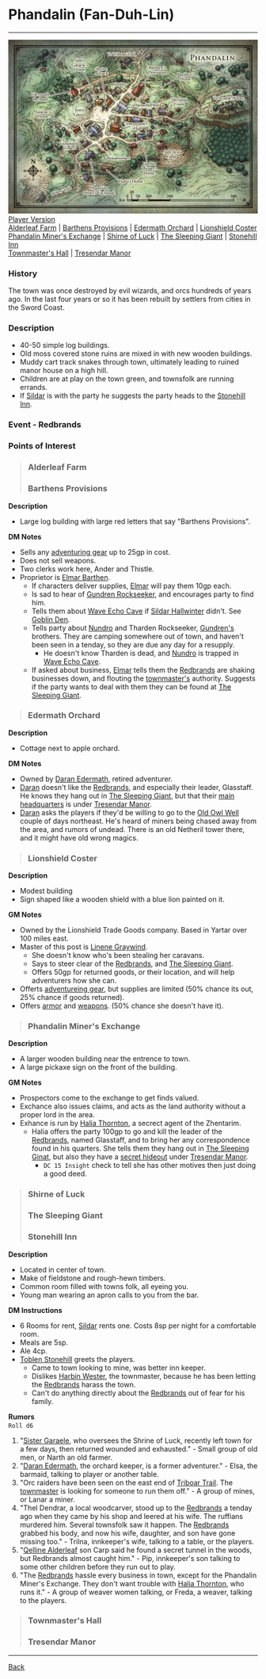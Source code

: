 # Phandalin (Fan-Duh-Lin)
---

![Phandalin](./images/phandalin.jpeg)
[Player Version](./images/phandalin-player.jpeg)  
[Alderleaf Farm](#alderleaf-farm) | [Barthens Provisions](#barthens-provisions) | [Edermath Orchard](#edermath-orchard) | [Lionshield Coster](#lionshield-coster)  
[Phandalin Miner's Exchange](#phandalin-miners-exchange) | [Shirne of Luck](#shirne-of-luck) | [The Sleeping Giant](#the-sleeping-giant) | [Stonehill Inn](#stonehill-inn)  
[Townmaster's Hall](#townmasters-hall) | [Tresendar Manor](#tresendar-manor)

### History
The town was once destroyed by evil wizards, and orcs hundreds of years ago. In the last four years or so it has been rebuilt by settlers from cities in the Sword Coast.

### Description
 - 40-50 simple log buildings.
 - Old moss covered stone ruins are mixed in with new wooden buildings.
 - Muddy cart track snakes through town, ultimately leading to ruined manor house on a high hill.
 - Children are at play on the town green, and townsfolk are running errands.
 - If [Sildar](../npcs/sildar-hallwinter.md) is with the party he suggests the party heads to the [Stonehill Inn](#stonehill-inn).

 ### **Event - Redbrands**

### Points of Interest
>### Alderleaf Farm
>### Barthens Provisions
**Description**
- Large log building with large red letters that say "Barthens Provisions".

**DM Notes**
- Sells any [adventuring gear](https://5e.tools/quickreference.html#bookref-quick,1,adventuring%20gear) up to 25gp in cost.
- Does not sell weapons.
- Two clerks work here, Ander and Thistle.
- Proprietor is [Elmar Barthen](../npcs/elmar-barthen.md).
  - If characters deliver supplies, [Elmar](../npcs/elmar-barthen.md) will pay them 10gp each.
  - Is sad to hear of [Gundren Rockseeker](../npcs/gundren-rockseeker.md), and encourages party to find him.
  - Tells them about [Wave Echo Cave](../locations/wave-echo-cave.md) if [Sildar Hallwinter](../npcs/sildar-hallwinter.md) didn't. See [Goblin Den](../locations/cragmaw-hideout.md#6-goblin-den).
  - Tells party about [Nundro](../npcs/nundro-rockseeker.md) and Tharden Rockseeker, [Gundren's](../npcs/gundren-rockseeker.md) brothers. They are camping somewhere out of town, and haven't been seen in a tenday, so they are due any day for a resupply.
    - He doesn't know Tharden is dead, and [Nundro](../npcs/nundro-rockseeker.md) is trapped in [Wave Echo Cave](../locations/wave-echo-cave.md).
  - If asked about business, [Elmar](../npcs/elmar-barthen.md) tells them the [Redbrands](#event---redbrands) are shaking businesses down, and flouting the [townmaster's](#townmasters-hall) authority. Suggests if the party wants to deal with them they can be found at [The Sleeping Giant](#the-sleeping-giant).

>### Edermath Orchard
**Description**
- Cottage next to apple orchard.

**DM Notes**
- Owned by [Daran Edermath](../npcs/daran-edermath.md), retired adventurer.
- [Daran](../npcs/daran-edermath.md) doesn't like the [Redbrands](#event---redbrands), and especially their leader, Glasstaff. He knows they hang out in [The Sleeping Giant](#the-sleeping-giant), but that their [main headquarters](../locations/redbrand-hideout.md) is under [Tresendar Manor](#tresendar-manor).
- [Daran](../npcs/daran-edermath.md) asks the players if they'd be willing to go to the [Old Owl Well](../locations/old-owl-well.md) couple of days northeast. He's heard of miners being chased away from the area, and rumors of undead. There is an old Netheril tower there, and it might have old wrong magics.

>### Lionshield Coster
**Description**
- Modest building
- Sign shaped like a wooden shield with a blue lion painted on it.

**GM Notes**
- Owned by the Lionshield Trade Goods company. Based in Yartar over 100 miles east.
- Master of this post is [Linene Graywind](../npcs/linene-graywind.md).
  - She doesn't know who's been stealing her caravans.
  - Says to steer clear of the [Redbrands](#event---redbrands), and [The Sleeping Giant](#the-sleeping-giant).
  - Offers 50gp for returned goods, or their location, and will help adventurers how she can.
- Offerts [adventureing gear](https://5e.tools/quickreference.html#bookref-quick,1,adventuring%20gear), but supplies are limited (50% chance its out, 25% chance if goods returned).
- Offers [armor](https://5e.tools/quickreference.html#bookref-quick,1,armor%20and%20shields) and [weapons](https://5e.tools/quickreference.html#bookref-quick,1,weapons). (50% chance she doesn't have it).

>### Phandalin Miner's Exchange
**Description**
- A larger wooden building near the entrence to town.
- A large pickaxe sign on the front of the building.

**GM Notes**
- Prospectors come to the exchange to get finds valued.
- Exchance also issues claims, and acts as the land authority without a proper lord in the area.
- Exhance is run by [Halia Thornton](../npcs/halia-thornton.md), a secrect agent of the Zhentarim.
  - Halia offers the party 100gp to go and kill the leader of the [Redbrands](#event---redbrands), named Glasstaff, and to bring her any correspondence found in his quarters. She tells them they hang out in [The Sleeping Ginat](#the-sleeping-giant), but also they have a [secret hideout](../locations/redbrand-hideout.md) under [Tresendar Manor](#tresendar-manor).
     - `DC 15 Insight` check to tell she has other motives then just doing a good deed.

>### Shirne of Luck
>### The Sleeping Giant
>### Stonehill Inn
**Description**
- Located in center of town.
- Make of fieldstone and rough-hewn timbers.
- Common room filled with towns folk, all eyeing you.
- Young man wearing an apron calls to you from the bar.

**DM Instructions**
- 6 Rooms for rent, [Sildar](../npcs/sildar-hallwinter.md) rents one. Costs 8sp per night for a comfortable room.
- Meals are 5sp.
- Ale 4cp.
- [Toblen Stonehill](../npcs/toblen-stonehill.md) greets the players.
  - Came to town looking to mine, was better inn keeper.
  - Dislikes [Harbin Wester](../npcs/harbin-wester.md), the townmaster, because he has been letting the [Redbrands](#event---redbrands) harass the town.
  - Can't do anything directly about the [Redbrands](#event---redbrands) out of fear for his family.

**Rumors**  
`Roll d6`
 1. "[Sister Garaele](../npcs/sister-garaele.md), who oversees the Shrine of Luck, recently left town for a few days, then returned wounded and exhausted." - Small group of old men, or Narth an old farmer.
 2. "[Daran Edermath](../npcs/daran-edermath.md), the orchard keeper, is a former adventurer." - Elsa, the barmaid, talking to player or another table.
 3. "Orc raiders have been seen on the east end of [Triboar Trail](../locations/triboar-trail.md). The [townmaster](#townmasters-hall) is looking for someone to run them off." - A group of mines, or Lanar a miner.
 4. "Thel Dendrar, a local woodcarver, stood up to the [Redbrands](#event---redbrands) a tenday ago when they came by his shop and leered at his wife. The ruffians murdered him. Several townsfolk saw it happen. The [Redbrands](#event---redbrands) grabbed his body, and now his wife, daughter, and son have gone missing too." - Trilna, innkeeper's wife, talking to a table, or the players.
 5. "[Qelline Alderleaf](../npcs/qelline-alderleaf.md) son Carp said he found a secret tunnel in the woods, but Redbrands almost caught him." - Pip, innkeeper's son talking to some other children before they run out to play.
 6. "The [Redbrands](#event---redbrands) hassle every business in town, except for the Phandalin Miner's Exchange. They don't want trouble with [Halia Thornton](../npcs/halia-thornton.md), who runs it." - A group of weaver women talking, or Freda, a weaver, talking to the players.
>### Townmaster's Hall
>### Tresendar Manor

---
[Back](./locations.md)